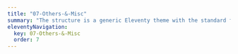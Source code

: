 ```yaml
---
title: "07-Others-&-Misc"
summary: "The structure is a generic Eleventy theme with the standard folder and file names."
eleventyNavigation:
  key: 07-Others-&-Misc
  order: 7
---
```


